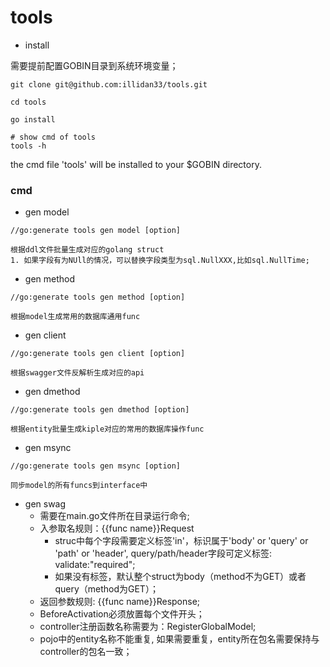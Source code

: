# tools

- install

需要提前配置GOBIN目录到系统环境变量；
```
git clone git@github.com:illidan33/tools.git

cd tools

go install

# show cmd of tools
tools -h
```

the cmd file 'tools' will be installed to your $GOBIN directory.

### cmd

- gen model

```
//go:generate tools gen model [option]

根据ddl文件批量生成对应的golang struct
1. 如果字段有为NUll的情况，可以替换字段类型为sql.NullXXX,比如sql.NullTime;
```

- gen method

```
//go:generate tools gen method [option]

根据model生成常用的数据库通用func
```

- gen client

```
//go:generate tools gen client [option]

根据swagger文件反解析生成对应的api
```

- gen dmethod

```
//go:generate tools gen dmethod [option]

根据entity批量生成kiple对应的常用的数据库操作func
```

- gen msync

```
//go:generate tools gen msync [option]

同步model的所有funcs到interface中
```

- gen swag
    - 需要在main.go文件所在目录运行命令;
    - 入参取名规则：{{func name}}Request
      - struc中每个字段需要定义标签'in'，标识属于'body' or 'query' or 'path' or 'header', query/path/header字段可定义标签: validate:"required";
      - 如果没有标签，默认整个struct为body（method不为GET）或者query（method为GET）；
    - 返回参数规则: {{func name}}Response;
    - BeforeActivation必须放置每个文件开头；
    - controller注册函数名称需要为：RegisterGlobalModel;
    - pojo中的entity名称不能重复, 如果需要重复，entity所在包名需要保持与controller的包名一致；